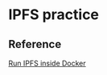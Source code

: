# IPFS practice


## Reference

[Run IPFS inside Docker](https://docs.ipfs.tech/how-to/run-ipfs-inside-docker/#set-up)  